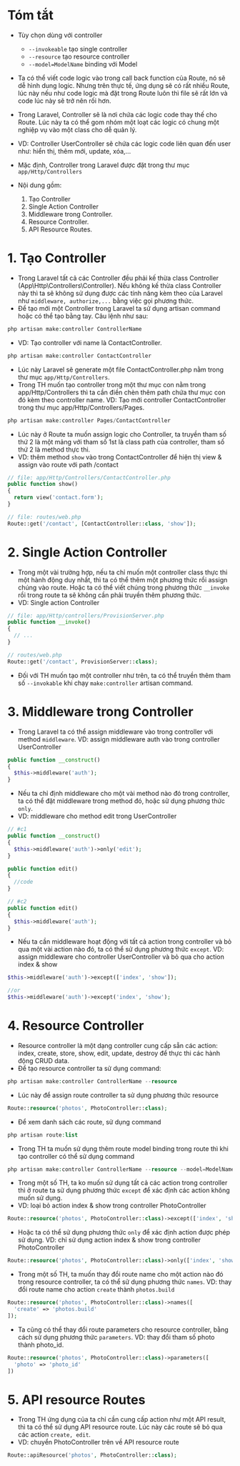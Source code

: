 # Tóm tắt

- Tùy chọn dùng với controller

  - `--invokeable` tạo single controller
  - `--resource` tạo resource controller
  - `--model=ModelName` binding với Model

- Ta có thể viết code logic vào trong call back function của Route, nó sẽ dễ hình dung logic. Nhưng trên thực tế, ứng dụng sẽ có rất nhiều Route, lúc này nếu như code logic mà đặt trong Route luôn thì file sẽ rất lớn và code lúc này sẽ trở nên rối hơn.
- Trong Laravel, Controller sẽ là nơi chứa các logic code thay thế cho Route. Lúc này ta có thể gom nhóm một loạt các logic có chung một nghiệp vụ vào một class cho dễ quản lý.
- VD: Controller UserController sẽ chứa các logic code liên quan đến user như: hiển thị, thêm mới, update, xóa,...
- Mặc định, Controller trong Laravel được đặt trong thư mục `app/Http/Controllers`
- Nội dung gồm:
  1. Tạo Controller
  2. Single Action Controller
  3. Middleware trong Controller.
  4. Resource Controller.
  5. API Resource Routes.

# 1. Tạo Controller

- Trong Laravel tất cả các Controller đều phải kế thừa class Controller (App\Http\Controllers\Controller). Nếu không kế thừa class Controller này thì ta sẽ không sử dụng được các tính năng kèm theo của Laravel như `middleware, authorize,...` bằng việc gọi phương thức.
- Để tạo mới một Controller trong Laravel ta sử dụng artisan command hoặc có thể tạo bằng tay. Câu lệnh như sau:

```php
php artisan make:controller ControllerName
```

- VD: Tạo controller với name là ContactController.

```php
php artisan make:controller ContactController
```

- Lúc này Laravel sẽ generate một file ContactController.php nằm trong thư mục `app/Http/Controllers`.
- Trong TH muốn tạo controller trong một thư mục con nằm trong app/Http/Controllers thì ta cần điền chèn thêm path chứa thư mục con đó kèm theo controller name. VD: Tạo mới controller ContactController trong thư mục app/Http/Controllers/Pages.

```php
php artisan make:controller Pages/ContactController
```

- Lúc này ở Route ta muốn assign logic cho Controller, ta truyền tham số thứ 2 là một mảng với tham số 1st là class path của controller, tham số thứ 2 là method thực thi.
- VD: thêm method `show` vào trong ContactController để hiện thị view & assign vào route với path /contact

```php
// file: app/Http/Controllers/ContactController.php
public function show()
{
  return view('contact.form');
}

// file: routes/web.php
Route::get('/contact', [ContactController::class, 'show']);
```

# 2. Single Action Controller

- Trong một vài trường hợp, nếu ta chỉ muốn một controller class thực thi một hành động duy nhất, thì ta có thể thêm một phương thức rồi assign chúng vào route. Hoặc ta có thể viết chúng trong phương thức `__invoke` rồi trong route ta sẽ không cần phải truyền thêm phương thức.
- VD: Single action Controller

```php
// file: app/Http/controllers/ProvisionServer.php
public function __invoke()
{
  // ...
}

// routes/web.php
Route::get('/contact', ProvisionServer::class);
```

- Đối với TH muốn tạo một controller như trên, ta có thể truyền thêm tham số `--invokable` khi chạy `make:controller` artisan command.

# 3. Middleware trong Controller

- Trong Laravel ta có thể assign middleware vào trong controller với method `middleware`. VD: assign middleware auth vào trong controller UserController

```php
public function __construct()
{
  $this->middleware('auth');
}
```

- Nếu ta chỉ định middleware cho một vài method nào đó trong controller, ta có thể đặt middleware trong method đó, hoặc sử dụng phương thức `only`.
- VD: middleware cho method edit trong UserController

```php
// #c1
public function __construct()
{
  $this->middleware('auth')->only('edit');
}

public function edit()
{
  //code
}

// #c2
public function edit()
{
  $this->middleware('auth');
}
```

- Nếu ta cần middleware hoạt động với tất cả action trong controller và bỏ qua một vài action nào đó, ta có thể sử dụng phương thức `except`. VD: assign middleware cho controller UserController và bỏ qua cho action index & show

```php
$this->middleware('auth')->except(['index', 'show']);

//or
$this->middleware('auth')->except('index', 'show');
```

# 4. Resource Controller

- Resource controller là một dạng controller cung cấp sẵn các action: index, create, store, show, edit, update, destroy để thực thi các hành động CRUD data.
- Để tạo resource controller ta sử dụng command:

```php
php artisan make:controller ControllerName --resource
```

- Lúc này để assign route controller ta sử dụng phương thức resource

```php
Route::resource('photos', PhotoController::class);
```

- Để xem danh sách các route, sử dụng command

```php
php artisan route:list
```

- Trong TH ta muốn sử dụng thêm route model binding trong route thì khi tạo controller có thể sử dụng command

```php
php artisan make:controller ControllerName --resource --model=ModelName
```

- Trong một số TH, ta ko muốn sử dụng tất cả các action trong controller thì ở route ta sử dụng phương thức `except` để xác định các action không muốn sử dụng.
- VD: loại bỏ action index & show trong controller PhotoController

```php
Route::resource('photos', PhotoController::class)->except(['index', 'show']);
```

- Hoặc ta có thể sử dụng phương thức `only` để xác định action được phép sử dụng. VD: chỉ sử dụng action index & show trong controller PhotoController

```php
Route::resource('photos', PhotoController::class)->only(['index', 'show']);
```

- Trong một số TH, ta muốn thay đổi route name cho một action nào đó trong resource controller, ta có thể sử dụng phương thức `names`. VD: thay đổi route name cho action `create` thành `photos.build`

```php
Route::resource('photos', PhotoController::class)->names([
  'create' => 'photos.build'
]);
```

- Ta cũng có thể thay đổi route parameters cho resource controller, bằng cách sử dụng phương thức `parameters`. VD: thay đổi tham số photo thành photo_id.

```php
Route::resource('photos', PhotoController::class)->parameters([
  'photo' => 'photo_id'
])
```

# 5. API resource Routes

- Trong TH ứng dụng của ta chỉ cần cung cấp action như một API result, thì ta có thể sử dụng API resource route. Lúc này các route sẽ bỏ qua các action `create, edit`.
- VD: chuyển PhotoController trên về API resource route

```php
Route::apiResource('photos', PhotoController::class);
```
